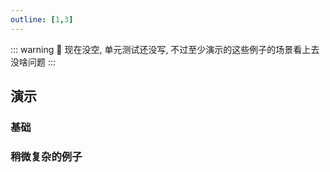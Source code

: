 ```yaml
---
outline: [1,3]
---
```


::: warning
🚧 现在没空, 单元测试还没写, 不过至少演示的这些例子的场景看上去没啥问题
:::

## 演示

### 基础

### 稍微复杂的例子